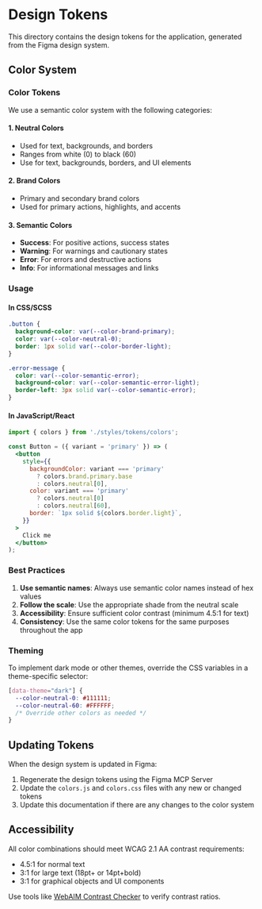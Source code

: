 # Design Tokens

This directory contains the design tokens for the application, generated from the Figma design system.

## Color System

### Color Tokens

We use a semantic color system with the following categories:

#### 1. Neutral Colors
- Used for text, backgrounds, and borders
- Ranges from white (0) to black (60)
- Use for text, backgrounds, borders, and UI elements

#### 2. Brand Colors
- Primary and secondary brand colors
- Used for primary actions, highlights, and accents

#### 3. Semantic Colors
- **Success**: For positive actions, success states
- **Warning**: For warnings and cautionary states
- **Error**: For errors and destructive actions
- **Info**: For informational messages and links

### Usage

#### In CSS/SCSS
```css
.button {
  background-color: var(--color-brand-primary);
  color: var(--color-neutral-0);
  border: 1px solid var(--color-border-light);
}

.error-message {
  color: var(--color-semantic-error);
  background-color: var(--color-semantic-error-light);
  border-left: 3px solid var(--color-semantic-error);
}
```

#### In JavaScript/React
```jsx
import { colors } from './styles/tokens/colors';

const Button = ({ variant = 'primary' }) => (
  <button 
    style={{
      backgroundColor: variant === 'primary' 
        ? colors.brand.primary.base 
        : colors.neutral[0],
      color: variant === 'primary' 
        ? colors.neutral[0] 
        : colors.neutral[60],
      border: `1px solid ${colors.border.light}`,
    }}
  >
    Click me
  </button>
);
```

### Best Practices

1. **Use semantic names**: Always use semantic color names instead of hex values
2. **Follow the scale**: Use the appropriate shade from the neutral scale
3. **Accessibility**: Ensure sufficient color contrast (minimum 4.5:1 for text)
4. **Consistency**: Use the same color tokens for the same purposes throughout the app

### Theming

To implement dark mode or other themes, override the CSS variables in a theme-specific selector:

```css
[data-theme="dark"] {
  --color-neutral-0: #111111;
  --color-neutral-60: #FFFFFF;
  /* Override other colors as needed */
}
```

## Updating Tokens

When the design system is updated in Figma:

1. Regenerate the design tokens using the Figma MCP Server
2. Update the `colors.js` and `colors.css` files with any new or changed tokens
3. Update this documentation if there are any changes to the color system

## Accessibility

All color combinations should meet WCAG 2.1 AA contrast requirements:
- 4.5:1 for normal text
- 3:1 for large text (18pt+ or 14pt+bold)
- 3:1 for graphical objects and UI components

Use tools like [WebAIM Contrast Checker](https://webaim.org/resources/contrastchecker/) to verify contrast ratios.
